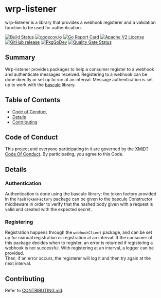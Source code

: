 # wrp-listener

wrp-listener is a library that provides a webhook registerer and a validation 
function to be used for authentication.

[![Build Status](https://github.com/xmidt-org/wrp-listener/workflows/CI/badge.svg)](https://github.com/xmidt-org/wrp-listener/actions)
[![codecov.io](http://codecov.io/github/xmidt-org/wrp-listener/coverage.svg?branch=main)](http://codecov.io/github/xmidt-org/wrp-listener?branch=main)
[![Go Report Card](https://goreportcard.com/badge/github.com/xmidt-org/wrp-listener)](https://goreportcard.com/report/github.com/xmidt-org/wrp-listener)
[![Apache V2 License](http://img.shields.io/badge/license-Apache%20V2-blue.svg)](https://github.com/xmidt-org/wrp-listener/blob/main/LICENSE)
[![GitHub release](https://img.shields.io/github/release/xmidt-org/wrp-listener.svg)](CHANGELOG.md)
[![PkgGoDev](https://pkg.go.dev/badge/github.com/xmidt-org/wrp-listener)](https://pkg.go.dev/github.com/xmidt-org/wrp-listener)
[![Quality Gate Status](https://sonarcloud.io/api/project_badges/measure?project=xmidt-org_wrp-listener&metric=alert_status)](https://sonarcloud.io/dashboard?id=xmidt-org_wrp-listener)

## Summary

Wrp-listener provides packages to help a consumer register to a webhook and 
authenticate messages received.  Registering to a webhook can be done directly 
or set up to run at an interval.  Message authentication is set up to work with 
the [bascule](https://github.com/xmidt-org/bascule) library.

## Table of Contents

- [Code of Conduct](#code-of-conduct)
- [Details](#details)
- [Contributing](#contributing)

## Code of Conduct

This project and everyone participating in it are governed by the [XMiDT Code Of Conduct](https://xmidt.io/code_of_conduct/). 
By participating, you agree to this Code.

## Details

### Authentication

Authentication is done using the bascule library: the token factory provided 
in the `hashTokenFactory` package can be given to the bascule Constructor 
middleware in order to verify that the hashed body given with a request is 
valid and created with the expected secret.

### Registering

Registration happens through the `webhookClient` package, and can be set up for 
manual registration or registration at an interval.  If the consumer of this 
package decides when to register, an error is returned if registering a webhook 
is not successful.  With registering at an interval, a logger can be provided.  
Then, if an error occurs, the registerer will log it and then try again at the 
next interval.

## Contributing

Refer to [CONTRIBUTING.md](CONTRIBUTING.md).

